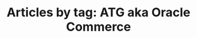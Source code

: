 ---
layout: blog_by_tag
title: 'Articles by tag: ATG aka Oracle Commerce'
tag: atg
permalink: /blog/tag/atg/
---
